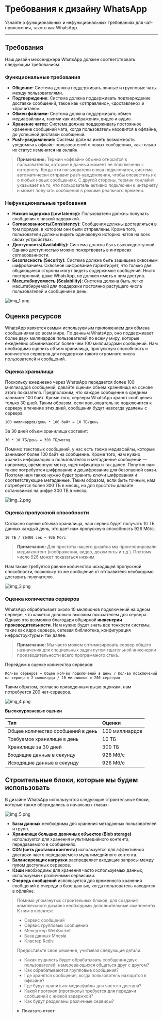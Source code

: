 
# Требования к дизайну WhatsApp

Узнайте о функциональных и нефункциональных требованиях для чат-приложения, такого как WhatsApp.

---

## Требования
Наш дизайн мессенджера WhatsApp должен соответствовать следующим требованиям.

### Функциональные требования
*   **Общение:** Система должна поддерживать личные и групповые чаты между пользователями.
*   **Подтверждение:** Система должна поддерживать подтверждение доставки сообщений, такое как «отправлено», «доставлено» и «прочитано».
*   **Обмен файлами:** Система должна поддерживать обмен медиафайлами, такими как изображения, видео и аудио.
*   **Хранение чатов:** Система должна поддерживать постоянное хранение сообщений чата, когда пользователь находится в офлайне, до успешной доставки сообщений.
*   **Push-уведомления:** Система должна иметь возможность уведомлять офлайн-пользователей о новых сообщениях, как только их статус изменится на онлайн.

> **Примечание:** Термин «офлайн» обычно относится к пользователям, которые в данный момент не подключены к интернету. Когда эти пользователи снова подключатся, система автоматически отправит push-уведомления, чтобы оповестить их о любых новых сообщениях. С другой стороны, термин «онлайн» указывает на то, что пользователь активно подключен к интернету и может получать сообщения в режиме реального времени.

### Нефункциональные требования
*   **Низкая задержка (Low latency):** Пользователи должны получать сообщения с низкой задержкой.
*   **Согласованность(Consistency):** Сообщения должны доставляться в том порядке, в котором они были отправлены. Кроме того, пользователи должны видеть одинаковую историю чатов на всех своих устройствах.
*   **Доступность(Availability):** Система должна быть высокодоступной. Однако доступностью можно пожертвовать в интересах согласованности.
*   **Безопасность (Security):** Система должна быть защищена сквозным шифрованием. Сквозное шифрование гарантирует, что только две общающиеся стороны могут видеть содержимое сообщений. Никто посторонний, даже WhatsApp, не должен иметь к ним доступа.
*   **Масштабируемость (Scalability):** Система должна быть легко масштабируемой для поддержки постоянно растущего числа пользователей и сообщений в день.

![img_1.png](img/img_1.png)

## Оценка ресурсов
WhatsApp является самым используемым приложением для обмена сообщениями во всем мире. По данным WhatsApp, оно поддерживает более двух миллиардов пользователей по всему миру, которые ежедневно обмениваются более чем 100 миллиардами сообщений. Нам необходимо оценить объем хранилища, пропускную способность и количество серверов для поддержки такого огромного числа пользователей и сообщений.

### Оценка хранилища
Поскольку ежедневно через WhatsApp передается более 100 миллиардов сообщений, давайте оценим объем хранилища на основе этого показателя. Предположим, что каждое сообщение в среднем занимает 100 байт. Кроме того, серверы WhatsApp хранят сообщения только 30 дней. Таким образом, если пользователь не подключится к серверу в течение этих дней, сообщения будут навсегда удалены с сервера.

`100 миллиардов/день * 100 байт = 10 ТБ/день`

За 30 дней объем хранилища составит:

`30 * 10 ТБ/день = 300 ТБ/месяц`

Помимо текстовых сообщений, у нас есть также медиафайлы, которые занимают более 100 байт на сообщение. Кроме того, нам нужно хранить информацию о пользователях и метаданные сообщений — например, временную метку, идентификатор и так далее. Попутно нам также потребуется шифрование и дешифрование для безопасной связи. Поэтому нам также нужно будет хранить ключи шифрования и соответствующие метаданные. Таким образом, если быть точным, нам потребуется более 300 ТБ в месяц, но для простоты давайте остановимся на цифре 300 ТБ в месяц.

![img_2.png](img/img_2.png)

### Оценка пропускной способности
Согласно оценке объема хранилища, наш сервис будет получать 10 ТБ данных каждый день, что дает нам пропускную способность 926 Мб/с.

`10 ТБ / 86400 сек ≈ 926 Мб/с`

> **Примечание:** Для простоты нашего дизайна мы проигнорировали медиаконтент (изображения, видео, документы и т.д.). Поэтому число 926 может показаться низким.

Нам также требуется равное количество исходящей пропускной способности, поскольку то же сообщение от отправителя необходимо доставить получателю.

![img_3.png](img/img_3.png)

### Оценка количества серверов
WhatsApp обрабатывает около 10 миллионов подключений на одном сервере, что кажется довольно высоким показателем для сервера. Однако это возможно благодаря обширной **инженерии производительности**. Нам нужно будет знать все тонкости системы, такие как ядро сервера, сетевая библиотека, конфигурация инфраструктуры и так далее.

> **Примечание:** Мы часто можем оптимизировать сервер общего назначения для специальных задач путем тщательной инженерии производительности всего программного стека.

Перейдем к оценке количества серверов:

`Кол-во серверов = Общее кол-во подключений в день / Кол-во подключений на сервер = 2 миллиарда / 10 миллионов = 200 серверов`

Таким образом, согласно приведенным выше оценкам, нам потребуется 200 чат-серверов.

![img_4.png](img/img_4.png)

**Высокоуровневые оценки**

| Тип | Оценки |
| :--- | :--- |
| Общее количество сообщений в день | 100 миллиардов |
| Требуемое хранилище в день | 10 ТБ |
| Хранилище за 30 дней | 300 ТБ |
| Входящие данные в секунду | 926 Мб/с |
| Исходящие данные в секунду | 926 Мб/с |


## Строительные блоки, которые мы будем использовать
В дизайне WhatsApp используются следующие строительные блоки, которые также обсуждались в начальных главах:

![img_5.png](img/img_5.png)

*   **Базы данных** необходимы для хранения метаданных пользователей и групп.
*   **Хранилище больших двоичных объектов (Blob storage)** используется для хранения мультимедийного контента, передаваемого в сообщениях.
*   **CDN (сеть доставки контента)** используется для эффективной доставки часто передаваемого мультимедийного контента.
*   **Балансировщик нагрузки** распределяет входящие запросы между пулом доступных серверов.
*   **Кэши** необходимы для хранения часто используемых данных, используемых различными сервисами.
*   **Очередь сообщений** используется для временного хранения сообщений в очереди в базе данных, когда пользователь находится в офлайне.

> Помимо упомянутых строительных блоков, для создания комплексного дизайна необходимы дополнительные компоненты. К ним относятся:
>
> *   Сервис сообщений
> *   Сервис групповых сообщений
> *   Менеджер WebSocket
> *   База данных Mnesia
> *   Кластер Redis
>
> Предоставьте свое решение, учитывая следующие детали:
>
> *   Какая сущность будет обрабатывать сообщения двух пользователей, намеревающихся общаться друг с другом?
> *   Как обрабатываются групповые сообщения?
> *   Где хранятся сообщения, когда пользователь находится в офлайне?
> *   Где будут храниться медиафайлы для частого доступа?
> *   Какой протокол (протоколы) требуется для передачи сообщений с низкой задержкой?
> *   Как будут разделены различные сервисы?
> 
> <details>
>  <summary><b>Показать ответ</b></summary>
>
> При проектировании WhatsApp сущностью, которая обрабатывает сообщения между двумя пользователями, обычно является **сервис сообщений**, отвечающий за маршрутизацию и доставку. Групповыми сообщениями управляет **специализированный сервис групповых сообщений**, который для обеспечения слабой связанности компонентов часто использует **очередь сообщений**, например Kafka. Когда пользователь находится в офлайне, сообщения хранятся в **постоянном хранилище**, таком как база данных Mnesia или аналогичная база данных, предназначенная для быстрого извлечения данных. **Медиафайлы хранятся в blob-хранилище или CDN** для обеспечения быстрого доступа. Передача сообщений с низкой задержкой требует использования **протоколов, таких как WebSocket или MQTT**. Чтобы сервисы оставались слабо связанными, компоненты общаются через **очереди сообщений или механизмы «издатель-подписчик» (pub-sub)**. 
> </details>
